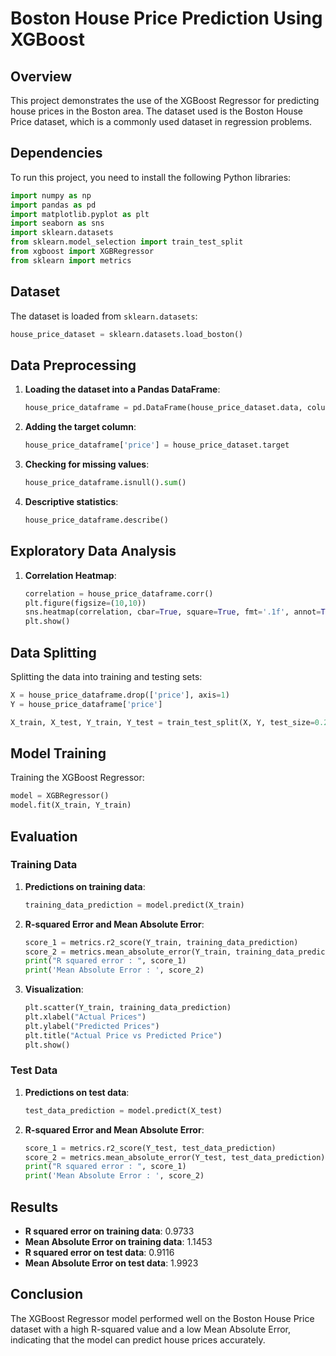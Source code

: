 # Boston House Price Prediction Using XGBoost

## Overview

This project demonstrates the use of the XGBoost Regressor for predicting house prices in the Boston area. The dataset used is the Boston House Price dataset, which is a commonly used dataset in regression problems.

## Dependencies

To run this project, you need to install the following Python libraries:

```python
import numpy as np
import pandas as pd
import matplotlib.pyplot as plt
import seaborn as sns
import sklearn.datasets
from sklearn.model_selection import train_test_split
from xgboost import XGBRegressor
from sklearn import metrics
```

## Dataset

The dataset is loaded from `sklearn.datasets`:

```python
house_price_dataset = sklearn.datasets.load_boston()
```

## Data Preprocessing

1. **Loading the dataset into a Pandas DataFrame**:
    ```python
    house_price_dataframe = pd.DataFrame(house_price_dataset.data, columns = house_price_dataset.feature_names)
    ```
   
2. **Adding the target column**:
    ```python
    house_price_dataframe['price'] = house_price_dataset.target
    ```

3. **Checking for missing values**:
    ```python
    house_price_dataframe.isnull().sum()
    ```

4. **Descriptive statistics**:
    ```python
    house_price_dataframe.describe()
    ```

## Exploratory Data Analysis

1. **Correlation Heatmap**:
    ```python
    correlation = house_price_dataframe.corr()
    plt.figure(figsize=(10,10))
    sns.heatmap(correlation, cbar=True, square=True, fmt='.1f', annot=True, annot_kws={'size':8}, cmap='Blues')
    plt.show()
    ```

## Data Splitting

Splitting the data into training and testing sets:

```python
X = house_price_dataframe.drop(['price'], axis=1)
Y = house_price_dataframe['price']

X_train, X_test, Y_train, Y_test = train_test_split(X, Y, test_size=0.2, random_state=2)
```

## Model Training

Training the XGBoost Regressor:

```python
model = XGBRegressor()
model.fit(X_train, Y_train)
```

## Evaluation

### Training Data

1. **Predictions on training data**:
    ```python
    training_data_prediction = model.predict(X_train)
    ```

2. **R-squared Error and Mean Absolute Error**:
    ```python
    score_1 = metrics.r2_score(Y_train, training_data_prediction)
    score_2 = metrics.mean_absolute_error(Y_train, training_data_prediction)
    print("R squared error : ", score_1)
    print('Mean Absolute Error : ', score_2)
    ```

3. **Visualization**:
    ```python
    plt.scatter(Y_train, training_data_prediction)
    plt.xlabel("Actual Prices")
    plt.ylabel("Predicted Prices")
    plt.title("Actual Price vs Predicted Price")
    plt.show()
    ```

### Test Data

1. **Predictions on test data**:
    ```python
    test_data_prediction = model.predict(X_test)
    ```

2. **R-squared Error and Mean Absolute Error**:
    ```python
    score_1 = metrics.r2_score(Y_test, test_data_prediction)
    score_2 = metrics.mean_absolute_error(Y_test, test_data_prediction)
    print("R squared error : ", score_1)
    print('Mean Absolute Error : ', score_2)
    ```

## Results

- **R squared error on training data**: 0.9733
- **Mean Absolute Error on training data**: 1.1453
- **R squared error on test data**: 0.9116
- **Mean Absolute Error on test data**: 1.9923

## Conclusion

The XGBoost Regressor model performed well on the Boston House Price dataset with a high R-squared value and a low Mean Absolute Error, indicating that the model can predict house prices accurately.
